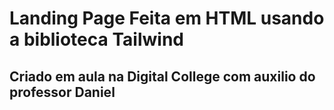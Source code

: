 <h1>Landing Page Feita em HTML usando a biblioteca Tailwind </h1>

<h2>Criado em aula na Digital College com auxilio do professor Daniel</h2>
